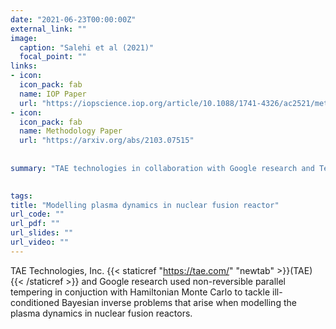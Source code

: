 ```yaml
---
date: "2021-06-23T00:00:00Z"
external_link: ""
image:
  caption: "Salehi et al (2021)"
  focal_point: ""
links:
- icon: 
  icon_pack: fab
  name: IOP Paper
  url: "https://iopscience.iop.org/article/10.1088/1741-4326/ac2521/meta?casa_token=2AyFziozyTYAAAAA:pCIXhaehOqXeafyO75ej83fbkPAwQjC9sZCrRWOk-phhHat2IjtVHLo04yxog3yUBFDi3aCc"
- icon: 
  icon_pack: fab
  name: Methodology Paper
  url: "https://arxiv.org/abs/2103.07515"
  
  
summary: "TAE technologies in collaboration with Google research and TensorFlow probability used NRPT to infer plasma dynamics inside a nuclear fusion reactor."

 
tags: 
title: "Modelling plasma dynamics in nuclear fusion reactor"
url_code: ""
url_pdf: ""
url_slides: ""
url_video: ""
---
```


TAE Technologies, Inc. {{< staticref "https://tae.com/" "newtab" >}}(TAE){{< /staticref >}} and Google research used non-reversible parallel tempering in conjuction with Hamiltonian Monte Carlo to tackle ill-conditioned Bayesian inverse problems that arise when modelling the plasma dynamics in nuclear fusion reactors.
